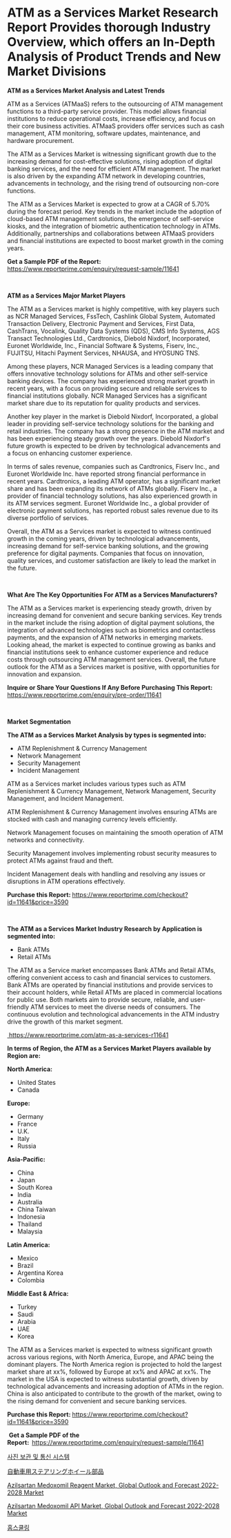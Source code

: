<p><h1>ATM as a Services Market Research Report Provides thorough Industry Overview, which offers an In-Depth Analysis of Product Trends and New Market Divisions</h1></p><p><strong>ATM as a Services Market Analysis and Latest Trends</strong></p>
<p><p>ATM as a Services (ATMaaS) refers to the outsourcing of ATM management functions to a third-party service provider. This model allows financial institutions to reduce operational costs, increase efficiency, and focus on their core business activities. ATMaaS providers offer services such as cash management, ATM monitoring, software updates, maintenance, and hardware procurement.</p><p>The ATM as a Services Market is witnessing significant growth due to the increasing demand for cost-effective solutions, rising adoption of digital banking services, and the need for efficient ATM management. The market is also driven by the expanding ATM network in developing countries, advancements in technology, and the rising trend of outsourcing non-core functions.</p><p>The ATM as a Services Market is expected to grow at a CAGR of 5.70% during the forecast period. Key trends in the market include the adoption of cloud-based ATM management solutions, the emergence of self-service kiosks, and the integration of biometric authentication technology in ATMs. Additionally, partnerships and collaborations between ATMaaS providers and financial institutions are expected to boost market growth in the coming years.</p></p>
<p><strong>Get a Sample PDF of the Report:&nbsp;</strong> <a href="https://www.reportprime.com/enquiry/request-sample/11641">https://www.reportprime.com/enquiry/request-sample/11641</a></p>
<p>&nbsp;</p>
<p><strong>ATM as a Services Major Market Players</strong></p>
<p><p>The ATM as a Services market is highly competitive, with key players such as NCR Managed Services, FssTech, Cashlink Global System, Automated Transaction Delivery, Electronic Payment and Services, First Data, CashTrans, Vocalink, Quality Data Systems (QDS), CMS Info Systems, AGS Transact Technologies Ltd., Cardtronics, Diebold Nixdorf, Incorporated, Euronet Worldwide, Inc., Financial Software & Systems, Fiserv, Inc., FUJITSU, Hitachi Payment Services, NHAUSA, and HYOSUNG TNS.</p><p>Among these players, NCR Managed Services is a leading company that offers innovative technology solutions for ATMs and other self-service banking devices. The company has experienced strong market growth in recent years, with a focus on providing secure and reliable services to financial institutions globally. NCR Managed Services has a significant market share due to its reputation for quality products and services.</p><p>Another key player in the market is Diebold Nixdorf, Incorporated, a global leader in providing self-service technology solutions for the banking and retail industries. The company has a strong presence in the ATM market and has been experiencing steady growth over the years. Diebold Nixdorf's future growth is expected to be driven by technological advancements and a focus on enhancing customer experience.</p><p>In terms of sales revenue, companies such as Cardtronics, Fiserv Inc., and Euronet Worldwide Inc. have reported strong financial performance in recent years. Cardtronics, a leading ATM operator, has a significant market share and has been expanding its network of ATMs globally. Fiserv Inc., a provider of financial technology solutions, has also experienced growth in its ATM services segment. Euronet Worldwide Inc., a global provider of electronic payment solutions, has reported robust sales revenue due to its diverse portfolio of services.</p><p>Overall, the ATM as a Services market is expected to witness continued growth in the coming years, driven by technological advancements, increasing demand for self-service banking solutions, and the growing preference for digital payments. Companies that focus on innovation, quality services, and customer satisfaction are likely to lead the market in the future.</p></p>
<p>&nbsp;</p>
<p><strong>What Are The Key Opportunities For ATM as a Services Manufacturers?</strong></p>
<p><p>The ATM as a Services market is experiencing steady growth, driven by increasing demand for convenient and secure banking services. Key trends in the market include the rising adoption of digital payment solutions, the integration of advanced technologies such as biometrics and contactless payments, and the expansion of ATM networks in emerging markets. Looking ahead, the market is expected to continue growing as banks and financial institutions seek to enhance customer experience and reduce costs through outsourcing ATM management services. Overall, the future outlook for the ATM as a Services market is positive, with opportunities for innovation and expansion.</p></p>
<p><strong>Inquire or Share Your Questions If Any Before Purchasing This Report:</strong> <a href="https://www.reportprime.com/enquiry/pre-order/11641">https://www.reportprime.com/enquiry/pre-order/11641</a></p>
<p>&nbsp;</p>
<p><strong>Market Segmentation</strong></p>
<p><strong>The ATM as a Services Market Analysis by types is segmented into:</strong></p>
<p><ul><li>ATM Replenishment & Currency Management</li><li>Network Management</li><li>Security Management</li><li>Incident Management</li></ul></p>
<p><p>ATM as a Services market includes various types such as ATM Replenishment & Currency Management, Network Management, Security Management, and Incident Management. </p><p>ATM Replenishment & Currency Management involves ensuring ATMs are stocked with cash and managing currency levels efficiently. </p><p>Network Management focuses on maintaining the smooth operation of ATM networks and connectivity. </p><p>Security Management involves implementing robust security measures to protect ATMs against fraud and theft. </p><p>Incident Management deals with handling and resolving any issues or disruptions in ATM operations effectively.</p></p>
<p><strong>Purchase this Report:&nbsp;</strong><a href="https://www.reportprime.com/checkout?id=11641&price=3590">https://www.reportprime.com/checkout?id=11641&price=3590</a></p>
<p>&nbsp;</p>
<p><strong>The ATM as a Services Market Industry Research by Application is segmented into:</strong></p>
<p><ul><li>Bank ATMs</li><li>Retail ATMs</li></ul></p>
<p><p>The ATM as a Service market encompasses Bank ATMs and Retail ATMs, offering convenient access to cash and financial services to customers. Bank ATMs are operated by financial institutions and provide services to their account holders, while Retail ATMs are placed in commercial locations for public use. Both markets aim to provide secure, reliable, and user-friendly ATM services to meet the diverse needs of consumers. The continuous evolution and technological advancements in the ATM industry drive the growth of this market segment.</p></p>
<p><a href="https://www.reportprime.com/atm-as-a-services-r11641">&nbsp;https://www.reportprime.com/atm-as-a-services-r11641</a></p>
<p><strong>In terms of Region, the ATM as a Services Market Players available by Region are:</strong></p>
<p>
    <p> <strong> North America: </strong>
        <ul>
            <li>United States</li>
            <li>Canada</li>
        </ul>
        </p> 
    <p> <strong> Europe: </strong>
        <ul>
            <li>Germany</li>
            <li>France</li>
            <li>U.K.</li>
            <li>Italy</li>
            <li>Russia</li>
        </ul>
        </p> 
    <p> <strong> Asia-Pacific: </strong>
        <ul>
            <li>China</li>
            <li>Japan</li>
            <li>South Korea</li>
            <li>India</li>
            <li>Australia</li>
            <li>China Taiwan</li>
            <li>Indonesia</li>
            <li>Thailand</li>
            <li>Malaysia</li>
        </ul>
        </p> 
    <p> <strong> Latin America: </strong>
        <ul>
            <li>Mexico</li>
            <li>Brazil</li>
            <li>Argentina Korea</li>
            <li>Colombia</li>
        </ul>
        </p> 
    <p> <strong> Middle East & Africa: </strong>
        <ul>
            <li>Turkey</li>
            <li>Saudi</li>
            <li>Arabia</li>
            <li>UAE</li>
            <li>Korea</li>
        </ul>
    </p>
    </p>
<p><p>The ATM as a Services market is expected to witness significant growth across various regions, with North America, Europe, and APAC being the dominant players. The North America region is projected to hold the largest market share at xx%, followed by Europe at xx% and APAC at xx%. The market in the USA is expected to witness substantial growth, driven by technological advancements and increasing adoption of ATMs in the region. China is also anticipated to contribute to the growth of the market, owing to the rising demand for convenient and secure banking services.</p></p>
<p><strong>Purchase this Report: </strong><a href="https://www.reportprime.com/checkout?id=11641&price=3590">https://www.reportprime.com/checkout?id=11641&price=3590</a></p>
<p>&nbsp;<strong>Get a Sample PDF of the Report:&nbsp;&nbsp;</strong><a href="https://www.reportprime.com/enquiry/request-sample/11641">https://www.reportprime.com/enquiry/request-sample/11641</a></p>
<p><strong></strong></p>
<p><p><a href="https://medium.com/@darrelchjxmz/%EC%9D%B4%EB%AF%B8%EC%A7%80-%EC%95%84%EC%B9%B4%EC%9D%B4%EB%B9%99-%EB%B0%8F-%ED%86%B5%EC%8B%A0-%EC%8B%9C%EC%8A%A4%ED%85%9C-%EC%8B%9C%EC%9E%A5-%EA%B7%9C%EB%AA%A8-%EB%B0%8F-%EC%A0%90%EC%9C%A0%EC%9C%A8-%EB%B6%84%EC%84%9D-%EC%84%B1%EC%9E%A5-%EB%8F%99%ED%96%A5-%EB%B0%8F-2024-2031%EB%85%84-%EC%98%88%EC%B8%A1-d430b509dc7f">사진 보관 및 통신 시스템</a></p><p><a href="https://medium.com/@erickbotsfortrd46766/%E8%87%AA%E5%8B%95%E8%BB%8A%E7%94%A8%E3%82%B9%E3%83%86%E3%82%A2%E3%83%AA%E3%83%B3%E3%82%B0%E3%83%9B%E3%82%A4%E3%83%BC%E3%83%AB%E9%83%A8%E5%93%81%E5%B8%82%E5%A0%B4%E3%81%AE%E4%BA%88%E6%B8%AC-%E5%B8%82%E5%A0%B4%E5%8B%95%E5%90%91-%E3%81%8A%E3%82%88%E3%81%B3%E5%BD%B1%E9%9F%BF%E5%88%86%E6%9E%90-2024%E5%B9%B4-2031%E5%B9%B4-8c8db01b9c05">自動車用ステアリングホイール部品</a></p><p><a href="https://issuu.com/reportprime-2/docs/azilsartan-medoxomil-reagent-market_3cf819e63b51ff">Azilsartan Medoxomil Reagent Market, Global Outlook and Forecast 2022-2028 Market</a></p><p><a href="https://issuu.com/reportprime-2/docs/azilsartan-medoxomil-api-market-glo_e49d3ca1ffaa68">Azilsartan Medoxomil API Market, Global Outlook and Forecast 2022-2028 Market</a></p><p><a href="https://medium.com/@juliusgy6neace/%EA%B0%80%EC%A0%95-%ED%95%99%EA%B5%90-%EC%8B%9C%EC%9E%A5-%EA%B0%9C%EC%9A%94-2024%EB%85%84%EB%B6%80%ED%84%B0-2031%EB%85%84%EA%B9%8C%EC%A7%80-%EC%98%88%EC%83%81%EB%90%98%EB%8A%94-%EC%A7%80%EC%97%AD%EB%B3%84-%EC%A0%84%EB%A7%9D-%EB%B0%8F-%EA%B2%BD%EC%9F%81-%EC%A0%84%EB%9E%B5%EC%9D%80-%EC%97%B0%ED%8F%89%EA%B7%A0-%EC%84%B1%EC%9E%A5%EB%A5%A0-5-7-%EB%A1%9C-%EC%84%B1%EC%9E%A5-%EC%A4%91%EC%9E%85%EB%8B%88%EB%8B%A4-29541daa1ff4">홈스쿨링</a></p></p>